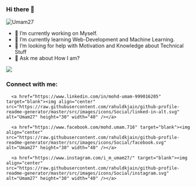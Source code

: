 ### Hi there 👋
<p align = "left"> <img src = "https://komarev.com/ghpvc/?username=Umam27" alt = "Umam27" /> </p>

- 🔭 I’m currently working on Myself.
- 🌱 I’m currently learning Web-Development and Machine Learning.
- 🤔 I’m looking for help with Motivation and Knowledge about Technical Stuff
- 💬 Ask me about How I am?


<p><img align="center" src="https://github-readme-stats.vercel.app/api?username=Umam27&show_icons=true&count_private=true&theme=radical"]</p>
<br>

<h3 align="left">Connect with me:</h3>
<p align="left">
  
      <a href="https://www.linkedin.com/in/mohd-umam-999016205" target="blank"><img align="center" src="https://raw.githubusercontent.com/rahuldkjain/github-profile-readme-generator/master/src/images/icons/Social/linked-in-alt.svg" alt="Umam27" height="30" width="40" /></a>

      <a href="https://www.facebook.com/mohd.umam.716" target="blank"><img align="center" src="https://raw.githubusercontent.com/rahuldkjain/github-profile-readme-generator/master/src/images/icons/Social/facebook.svg" alt="Umam27" height="30" width="40" /></a>

      <a href="https://www.instagram.com/i_m_umam27/" target="blank"><img align="center" src="https://raw.githubusercontent.com/rahuldkjain/github-profile-readme-generator/master/src/images/icons/Social/instagram.svg" alt="Umam27" height="30" width="40" /></a>
  
</p>
